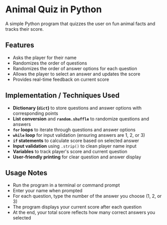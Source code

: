 # Animal Quiz in Python

A simple Python program that quizzes the user on fun animal facts and tracks their score.

## Features

- Asks the player for their name
- Randomizes the order of questions
- Randomizes the order of answer options for each question
- Allows the player to select an answer and updates the score
- Provides real-time feedback on current score

## Implementation / Techniques Used

- **Dictionary (`dict`)** to store questions and answer options with corresponding points
- **List conversion** and **`random.shuffle`** to randomize questions and answers
- **`for` loops** to iterate through questions and answer options
- **`while` loop** for input validation (ensuring answers are 1, 2, or 3)
- **`if` statements** to calculate score based on selected answer
- **Input validation** using `.strip()` to clean player name input
- **Variables** to track player's score and current question
- **User-friendly printing** for clear question and answer display

## Usage Notes

- Run the program in a terminal or command prompt
- Enter your name when prompted
- For each question, type the number of the answer you choose (1, 2, or 3)
- The program displays your current score after each question
- At the end, your total score reflects how many correct answers you selected
